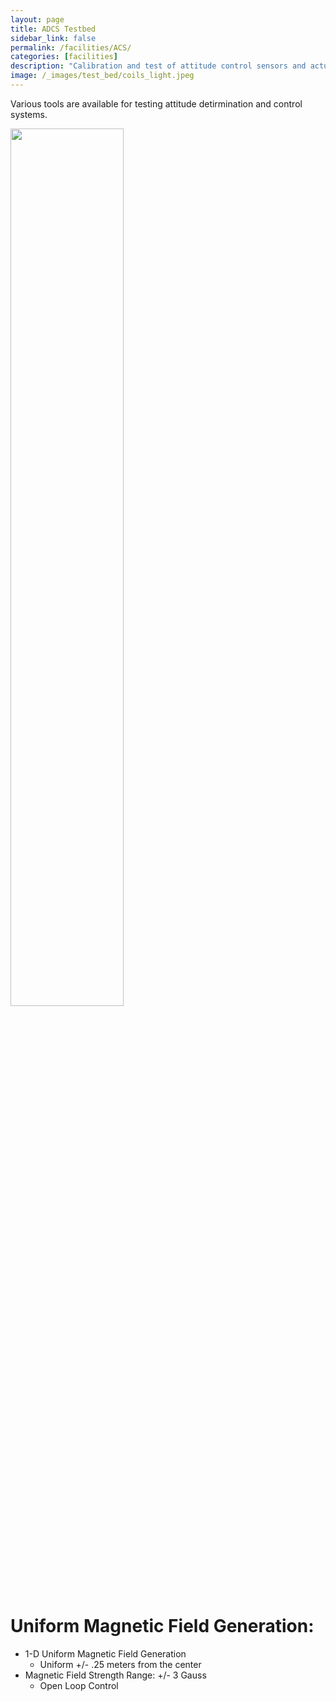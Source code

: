 ```yaml
---
layout: page 
title: ADCS Testbed
sidebar_link: false
permalink: /facilities/ACS/
categories: [facilities]
description: "Calibration and test of attitude control sensors and actuators"
image: /_images/test_bed/coils_light.jpeg
---
```

Various tools are available for testing attitude detirmination and control systems.


<img src="/_images/test_bed/overall.jpg" width="60%" height="60%"/>

# Uniform Magnetic Field Generation:
 - 1-D Uniform Magnetic Field Generation
	- Uniform +/- .25 meters from the center
 - Magnetic Field Strength Range: +/- 3 Gauss
	- Open Loop Control 

